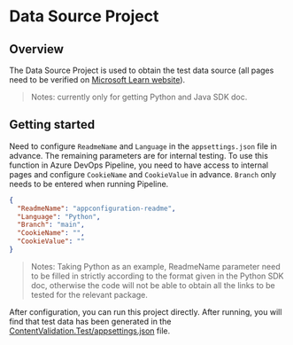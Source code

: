 # Data Source Project

## Overview
The Data Source Project is used to obtain the test data source (all pages need to be verified on [Microsoft Learn website](https://learn.microsoft.com/en-us/python/api/overview/azure/?view=azure-python)).
>Notes: currently only for getting Python and Java SDK doc.

## Getting started
Need to configure `ReadmeName` and `Language` in the `appsettings.json` file in advance. The remaining parameters are for internal testing. To use this function in Azure DevOps Pipeline, you need to have access to internal pages and configure `CookieName` and `CookieValue` in advance. `Branch` only needs to be entered when running Pipeline.
```json
{
  "ReadmeName": "appconfiguration-readme",
  "Language": "Python",
  "Branch": "main",
  "CookieName": "",
  "CookieValue": ""
}
```
>Notes: Taking Python as an example, ReadmeName parameter need to be filled in strictly according to the format given in the Python SDK doc, otherwise the code will not be able to obtain all the links to be tested for the relevant package.

After configuration, you can run this project directly. After running, you will find that test data has been generated in the [ContentValidation.Test/appsettings.json](../ContentValidation.Test/appsettings.json) file.